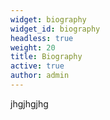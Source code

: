 ```yaml
---
widget: biography
widget_id: biography
headless: true
weight: 20
title: Biography
active: true
author: admin
---
```

jhgjhgjhg